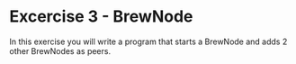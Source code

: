 Excercise 3 - BrewNode
======================

In this exercise you will write a program that starts a BrewNode and adds 2 other BrewNodes as peers.
